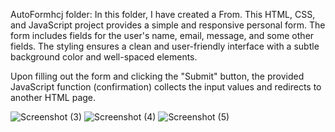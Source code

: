 AutoFormhcj folder: In this folder, I have created a From.
This HTML, CSS, and JavaScript project provides a simple and responsive personal form. The form includes fields for the user's name, email, message, and some other fields. The styling ensures a clean and user-friendly interface with a subtle background color and well-spaced elements.

Upon filling out the form and clicking the "Submit" button, the provided JavaScript function (confirmation) collects the input values and redirects to another HTML page.

![Screenshot (3)](https://github.com/rasabhakthulasrikanth/Autoformfill/assets/154238594/1226e1db-1d38-49df-a544-8b46515d59ff)
![Screenshot (4)](https://github.com/rasabhakthulasrikanth/Autoformfill/assets/154238594/11243d7f-07b0-4f8d-9172-d6ea57a96d26)
![Screenshot (5)](https://github.com/rasabhakthulasrikanth/Autoformfill/assets/154238594/4a25efca-3c43-4a32-9190-c9e52fb9d747)




